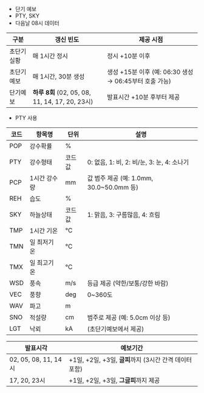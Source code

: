 - 단기 예보
- PTY, SKY
- 다음날 08시 데이터

|구분|갱신 빈도|제공 시점|
|---|---|---|
|초단기실황|매 1시간 정시|정시 +10분 이후|
|초단기예보|매 1시간, 30분 생성|생성 +15분 이후 (예: 06:30 생성 → 06:45부터 호출 가능)|
|단기예보|**하루 8회** (02, 05, 08, 11, 14, 17, 20, 23시)|발표시간 +10분 후부터 제공|

- PTY 사용

| 코드  | 항목명     | 단위  | 설명                                |
| --- | ------- | --- | --------------------------------- |
| POP | 강수확률    | %   |                                   |
| PTY | 강수형태    | 코드값 | 0: 없음, 1: 비, 2: 비/눈, 3: 눈, 4: 소나기 |
| PCP | 1시간 강수량 | mm  | 값 범주 제공 (예: 1.0mm, 30.0~50.0mm 등) |
| REH | 습도      | %   |                                   |
| SKY | 하늘상태    | 코드값 | 1: 맑음, 3: 구름많음, 4: 흐림             |
| TMP | 1시간 기온  | ℃   |                                   |
| TMN | 일 최저기온  | ℃   |                                   |
| TMX | 일 최고기온  | ℃   |                                   |
| WSD | 풍속      | m/s | 등급 제공 (약한/보통/강한 바람)               |
| VEC | 풍향      | deg | 0~360도                            |
| WAV | 파고      | m   |                                   |
| SNO | 적설량     | cm  | 범주로 제공 (예: 5.0cm 이상 등)            |
| LGT | 낙뢰      | kA  | (초단기예보에서 제공)                      |

| 발표시각                | 예보기간                                    |
| ------------------- | --------------------------------------- |
| 02, 05, 08, 11, 14시 | +1일, +2일, +3일, **글피**까지 (3시간 간격 데이터 포함) |
| 17, 20, 23시         | +1일, +2일, +3일, **그글피**까지 제공             |